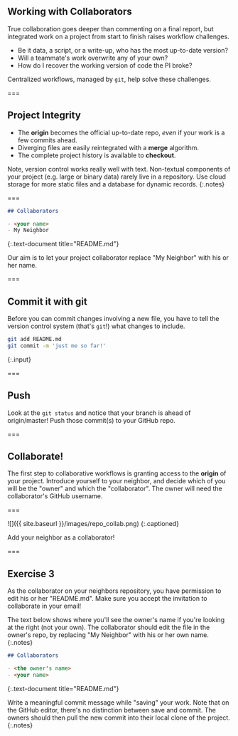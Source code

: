 ---
---

## Working with Collaborators

True collaboration goes deeper than commenting on a final report, but integrated work on a project from start to finish raises workflow challenges.

- Be it data, a script, or a write-up, who has the most up-to-date version?
- Will a teammate's work overwrite any of your own?
- How do I recover the working version of code the PI broke?

Centralized workflows, managed by `git`, help solve these challenges.

===

## Project Integrity

- The **origin** becomes the official up-to-date repo, *even* if your work is a few commits ahead.
- Diverging files are easily reintegrated with a **merge** algorithm.
- The complete project history is available to **checkout**.

Note, version control works really well with text. Non-textual components of your project (e.g. large or binary data) rarely live in a repository. Use cloud storage for more static files and a database for dynamic records.
{:.notes}

===

~~~markdown
## Collaborators

- <your name>
- My Neighbor
~~~
{:.text-document title="README.md"}

Our aim is to let your project collaborator replace "My Neighbor" with his or
her name.

===

## Commit it with git

Before you can commit changes involving a new file, you have to tell the version control system (that's `git`!) what changes to include.

~~~bash
git add README.md
git commit -m 'just me so far!'
~~~
{:.input}

===

## Push

Look at the `git status` and notice that your branch is ahead of origin/master! Push those commit(s) to your GitHub repo.

===

## Collaborate!

The first step to collaborative workflows is granting access to the **origin** of your project. Introduce yourself to your neighbor, and decide which of you will be the "owner" and which the "collaborator". The owner will need the collaborator's GitHub username.

===

![]({{ site.baseurl }}/images/repo_collab.png)
{:.captioned}

Add your neighbor as a collaborator!

===

## Exercise 3

As the collaborator on your neighbors repository, you have permission to edit his or her "README.md". Make sure you accept the invitation to collaborate in your email!

The text below shows where you'll see the owner's name if you're looking at the right (not your own). The collaborator should edit the file in the owner's repo, by replacing "My Neighbor" with his or her own name.
{:.notes}

~~~markdown
## Collaborators

- <the owner's name>
- <your name>
~~~
{:.text-document title="README.md"}

Write a meaningful commit message while "saving" your work. Note that on the GitHub editor, there's no distinction between save and commit. The owners should then pull the new commit into their local clone of the project.
{:.notes}
